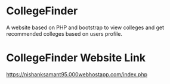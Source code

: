 # CollegeFinder
A website based on PHP and bootstrap to view colleges and get recommended colleges based on users profile.


# CollegeFinder Website Link

https://nishanksamant95.000webhostapp.com/index.php 
